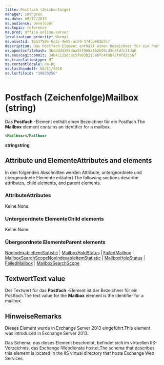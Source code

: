```yaml
---
title: Postfach (Zeichenfolge)
manager: sethgros
ms.date: 09/17/2015
ms.audience: Developer
ms.topic: reference
ms.prod: office-online-server
localization_priority: Normal
ms.assetid: 15a1758e-6a5c-4e85-acb9-374abe81b9c7
description: Das Postfach-Element enthält einen Bezeichner für ein Postfach.
ms.openlocfilehash: 3bdddd43944aa85f065a162b09cd3c8fdfc21da6
ms.sourcegitcommit: 34041125dc8c5f993b21cebfc4f8b72f0fd2cb6f
ms.translationtype: MT
ms.contentlocale: de-DE
ms.lasthandoff: 06/11/2018
ms.locfileid: "19830256"
---
```

# <a name="mailbox-string"></a><span data-ttu-id="6177b-103">Postfach (Zeichenfolge)</span><span class="sxs-lookup"><span data-stu-id="6177b-103">Mailbox (string)</span></span>

<span data-ttu-id="6177b-104">Das **Postfach** -Element enthält einen Bezeichner für ein Postfach.</span><span class="sxs-lookup"><span data-stu-id="6177b-104">The **Mailbox** element contains an identifier for a mailbox.</span></span> 
  
```XML
<Mailbox></Mailbox>
```

<span data-ttu-id="6177b-105">**string**</span><span class="sxs-lookup"><span data-stu-id="6177b-105">**string**</span></span>

## <a name="attributes-and-elements"></a><span data-ttu-id="6177b-106">Attribute und Elemente</span><span class="sxs-lookup"><span data-stu-id="6177b-106">Attributes and elements</span></span>

<span data-ttu-id="6177b-107">In den folgenden Abschnitten werden Attribute, untergeordnete und übergeordnete Elemente erläutert.</span><span class="sxs-lookup"><span data-stu-id="6177b-107">The following sections describe attributes, child elements, and parent elements.</span></span>
  
### <a name="attributes"></a><span data-ttu-id="6177b-108">Attribute</span><span class="sxs-lookup"><span data-stu-id="6177b-108">Attributes</span></span>

<span data-ttu-id="6177b-109">Keine.</span><span class="sxs-lookup"><span data-stu-id="6177b-109">None.</span></span>
  
### <a name="child-elements"></a><span data-ttu-id="6177b-110">Untergeordnete Elemente</span><span class="sxs-lookup"><span data-stu-id="6177b-110">Child elements</span></span>

<span data-ttu-id="6177b-111">Keine.</span><span class="sxs-lookup"><span data-stu-id="6177b-111">None.</span></span>
  
### <a name="parent-elements"></a><span data-ttu-id="6177b-112">Übergeordnete Elemente</span><span class="sxs-lookup"><span data-stu-id="6177b-112">Parent elements</span></span>

<span data-ttu-id="6177b-113">[NonIndexableItemStatistic](nonindexableitemstatistic.md) | [MailboxHoldStatus](mailboxholdstatus.md) | [FailedMailbox](failedmailbox.md) | [MailboxSearchScope](mailboxsearchscope.md)</span><span class="sxs-lookup"><span data-stu-id="6177b-113">[NonIndexableItemStatistic](nonindexableitemstatistic.md) | [MailboxHoldStatus](mailboxholdstatus.md) | [FailedMailbox](failedmailbox.md) | [MailboxSearchScope](mailboxsearchscope.md)</span></span>
  
## <a name="text-value"></a><span data-ttu-id="6177b-114">Textwert</span><span class="sxs-lookup"><span data-stu-id="6177b-114">Text value</span></span>

<span data-ttu-id="6177b-115">Der Textwert für das **Postfach** -Element ist der Bezeichner für ein Postfach.</span><span class="sxs-lookup"><span data-stu-id="6177b-115">The text value for the **Mailbox** element is the identifier for a mailbox.</span></span> 
  
## <a name="remarks"></a><span data-ttu-id="6177b-116">Hinweise</span><span class="sxs-lookup"><span data-stu-id="6177b-116">Remarks</span></span>

<span data-ttu-id="6177b-117">Dieses Element wurde in Exchange Server 2013 eingeführt.</span><span class="sxs-lookup"><span data-stu-id="6177b-117">This element was introduced in Exchange Server 2013.</span></span>
  
<span data-ttu-id="6177b-118">Das Schema, das dieses Element beschreibt, befindet sich im virtuellen IIS-Verzeichnis, das Exchange-Webdienste hostet.</span><span class="sxs-lookup"><span data-stu-id="6177b-118">The schema that describes this element is located in the IIS virtual directory that hosts Exchange Web Services.</span></span>
  

